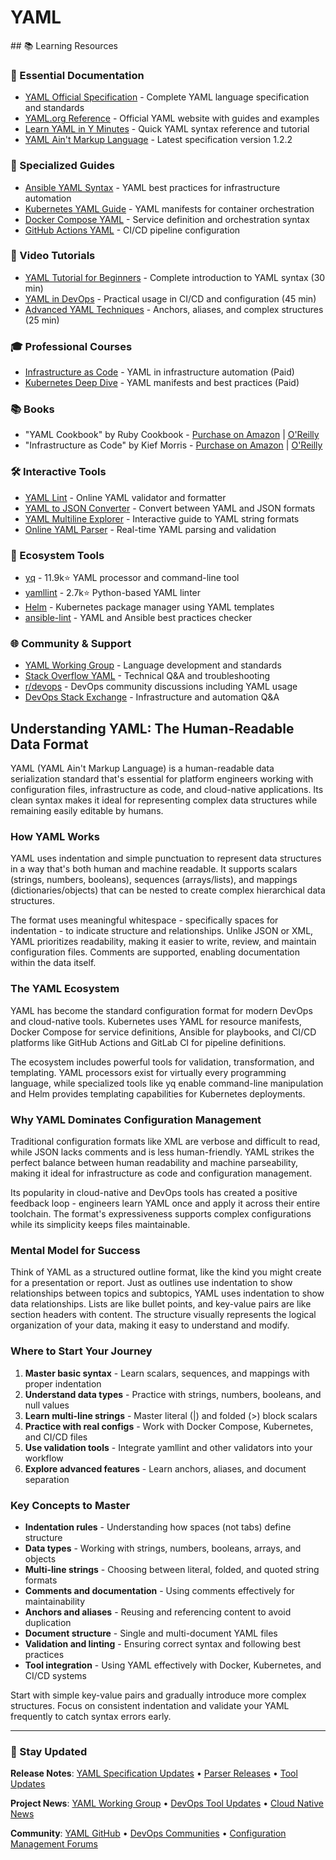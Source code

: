 # YAML

<GitHubButtons />
## 📚 Learning Resources

### 📖 Essential Documentation
- [YAML Official Specification](https://yaml.org/spec/) - Complete YAML language specification and standards
- [YAML.org Reference](https://yaml.org/) - Official YAML website with guides and examples
- [Learn YAML in Y Minutes](https://learnxinyminutes.com/docs/yaml/) - Quick YAML syntax reference and tutorial
- [YAML Ain't Markup Language](https://yaml.org/spec/1.2.2/) - Latest specification version 1.2.2

### 📝 Specialized Guides
- [Ansible YAML Syntax](https://docs.ansible.com/ansible/latest/reference_appendices/YAMLSyntax.html) - YAML best practices for infrastructure automation
- [Kubernetes YAML Guide](https://kubernetes.io/docs/concepts/overview/working-with-objects/kubernetes-objects/) - YAML manifests for container orchestration
- [Docker Compose YAML](https://docs.docker.com/compose/compose-file/) - Service definition and orchestration syntax
- [GitHub Actions YAML](https://docs.github.com/en/actions/using-workflows/workflow-syntax-for-github-actions) - CI/CD pipeline configuration

### 🎥 Video Tutorials
- [YAML Tutorial for Beginners](https://www.youtube.com/watch?v=1uFY60CESlM) - Complete introduction to YAML syntax (30 min)
- [YAML in DevOps](https://www.youtube.com/watch?v=o9pT9cWzbnI) - Practical usage in CI/CD and configuration (45 min)
- [Advanced YAML Techniques](https://www.youtube.com/watch?v=9t2XgwcLLKc) - Anchors, aliases, and complex structures (25 min)

### 🎓 Professional Courses
- [Infrastructure as Code](https://acloudguru.com/course/infrastructure-as-code-with-terraform) - YAML in infrastructure automation (Paid)
- [Kubernetes Deep Dive](https://www.pluralsight.com/courses/getting-started-kubernetes) - YAML manifests and best practices (Paid)

### 📚 Books
- "YAML Cookbook" by Ruby Cookbook - [Purchase on Amazon](https://www.amazon.com/Ruby-Cookbook-Recipes-Problem-Solving-Techniques/dp/1449373712) | [O'Reilly](https://www.oreilly.com/library/view/ruby-cookbook-2nd/9781449373702/)
- "Infrastructure as Code" by Kief Morris - [Purchase on Amazon](https://www.amazon.com/Infrastructure-Code-Managing-Servers-Cloud/dp/1491924357) | [O'Reilly](https://www.oreilly.com/library/view/infrastructure-as-code/9781491924357/)

### 🛠️ Interactive Tools
- [YAML Lint](http://www.yamllint.com/) - Online YAML validator and formatter
- [YAML to JSON Converter](https://www.json2yaml.com/) - Convert between YAML and JSON formats
- [YAML Multiline Explorer](https://yaml-multiline.info/) - Interactive guide to YAML string formats
- [Online YAML Parser](https://yaml-online-parser.appspot.com/) - Real-time YAML parsing and validation

### 🚀 Ecosystem Tools
- [yq](https://github.com/mikefarah/yq) - 11.9k⭐ YAML processor and command-line tool
- [yamllint](https://github.com/adrienverge/yamllint) - 2.7k⭐ Python-based YAML linter
- [Helm](https://helm.sh/) - Kubernetes package manager using YAML templates
- [ansible-lint](https://github.com/ansible/ansible-lint) - YAML and Ansible best practices checker

### 🌐 Community & Support
- [YAML Working Group](https://yaml.org/community.html) - Language development and standards
- [Stack Overflow YAML](https://stackoverflow.com/questions/tagged/yaml) - Technical Q&A and troubleshooting
- [r/devops](https://www.reddit.com/r/devops/) - DevOps community discussions including YAML usage
- [DevOps Stack Exchange](https://devops.stackexchange.com/questions/tagged/yaml) - Infrastructure and automation Q&A

## Understanding YAML: The Human-Readable Data Format

YAML (YAML Ain't Markup Language) is a human-readable data serialization standard that's essential for platform engineers working with configuration files, infrastructure as code, and cloud-native applications. Its clean syntax makes it ideal for representing complex data structures while remaining easily editable by humans.

### How YAML Works
YAML uses indentation and simple punctuation to represent data structures in a way that's both human and machine readable. It supports scalars (strings, numbers, booleans), sequences (arrays/lists), and mappings (dictionaries/objects) that can be nested to create complex hierarchical data structures.

The format uses meaningful whitespace - specifically spaces for indentation - to indicate structure and relationships. Unlike JSON or XML, YAML prioritizes readability, making it easier to write, review, and maintain configuration files. Comments are supported, enabling documentation within the data itself.

### The YAML Ecosystem
YAML has become the standard configuration format for modern DevOps and cloud-native tools. Kubernetes uses YAML for resource manifests, Docker Compose for service definitions, Ansible for playbooks, and CI/CD platforms like GitHub Actions and GitLab CI for pipeline definitions.

The ecosystem includes powerful tools for validation, transformation, and templating. YAML processors exist for virtually every programming language, while specialized tools like yq enable command-line manipulation and Helm provides templating capabilities for Kubernetes deployments.

### Why YAML Dominates Configuration Management
Traditional configuration formats like XML are verbose and difficult to read, while JSON lacks comments and is less human-friendly. YAML strikes the perfect balance between human readability and machine parseability, making it ideal for infrastructure as code and configuration management.

Its popularity in cloud-native and DevOps tools has created a positive feedback loop - engineers learn YAML once and apply it across their entire toolchain. The format's expressiveness supports complex configurations while its simplicity keeps files maintainable.

### Mental Model for Success
Think of YAML as a structured outline format, like the kind you might create for a presentation or report. Just as outlines use indentation to show relationships between topics and subtopics, YAML uses indentation to show data relationships. Lists are like bullet points, and key-value pairs are like section headers with content. The structure visually represents the logical organization of your data, making it easy to understand and modify.

### Where to Start Your Journey
1. **Master basic syntax** - Learn scalars, sequences, and mappings with proper indentation
2. **Understand data types** - Practice with strings, numbers, booleans, and null values
3. **Learn multi-line strings** - Master literal (|) and folded (>) block scalars
4. **Practice with real configs** - Work with Docker Compose, Kubernetes, and CI/CD files
5. **Use validation tools** - Integrate yamllint and other validators into your workflow
6. **Explore advanced features** - Learn anchors, aliases, and document separation

### Key Concepts to Master
- **Indentation rules** - Understanding how spaces (not tabs) define structure
- **Data types** - Working with strings, numbers, booleans, arrays, and objects
- **Multi-line strings** - Choosing between literal, folded, and quoted string formats
- **Comments and documentation** - Using comments effectively for maintainability
- **Anchors and aliases** - Reusing and referencing content to avoid duplication
- **Document structure** - Single and multi-document YAML files
- **Validation and linting** - Ensuring correct syntax and following best practices
- **Tool integration** - Using YAML effectively with Docker, Kubernetes, and CI/CD systems

Start with simple key-value pairs and gradually introduce more complex structures. Focus on consistent indentation and validate your YAML frequently to catch syntax errors early.

---

### 📡 Stay Updated

**Release Notes**: [YAML Specification Updates](https://yaml.org/spec/history/) • [Parser Releases](https://github.com/yaml/pyyaml/releases) • [Tool Updates](https://github.com/mikefarah/yq/releases)

**Project News**: [YAML Working Group](https://yaml.org/community.html) • [DevOps Tool Updates](https://blog.stackpath.com/yaml/) • [Cloud Native News](https://www.cncf.io/blog/)

**Community**: [YAML GitHub](https://github.com/yaml) • [DevOps Communities](https://www.reddit.com/r/devops/) • [Configuration Management Forums](https://serverfault.com/questions/tagged/yaml)
